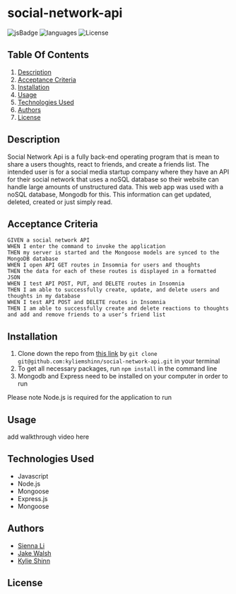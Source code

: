 # social-network-api

![jsBadge](https://img.shields.io/github/languages/top/kyliemshinn/social-network-api?style=plastic)
![languages](https://img.shields.io/github/languages/count/kyliemshinnn/social-network-api)
![License](https://img.shields.io/github/license/kyliemshinn/social-network-api)


## **Table Of Contents**
1. [Description](#description)
2. [Acceptance Criteria](#acceptance-criteria)
3. [Installation](#installation)
4. [Usage](#usage)
5. [Technologies Used](#technologies-used)
6. [Authors](#author)
7. [License](#license)

## **Description**

Social Network Api is a fully back-end operating program that is mean to share a users thoughts, react to friends, and create a friends list. The intended user is for a social media startup company where they have an API for their social network that uses a noSQL database so their website can handle large amounts of unstructured data. This web app was used with a noSQL database, Mongodb for this. This information can get updated, deleted, created or just simply read.

## **Acceptance Criteria** 

```
GIVEN a social network API
WHEN I enter the command to invoke the application
THEN my server is started and the Mongoose models are synced to the MongoDB database
WHEN I open API GET routes in Insomnia for users and thoughts
THEN the data for each of these routes is displayed in a formatted JSON
WHEN I test API POST, PUT, and DELETE routes in Insomnia
THEN I am able to successfully create, update, and delete users and thoughts in my database
WHEN I test API POST and DELETE routes in Insomnia
THEN I am able to successfully create and delete reactions to thoughts and add and remove friends to a user’s friend list
```

## **Installation**

1. Clone down the repo from [this link](https://github.com/kyliemshinn/social-network-api) by `git clone git@github.com:kyliemshinn/social-network-api.git` in your terminal
2. To get all necessary packages, run `npm install` in the command line
3. Mongodb and Express need to be installed on your computer in order to run
 
 Please note Node.js is required for the application to run

## **Usage**

add walkthrough video here



## **Technologies Used**

* Javascript
* Node.js
* Mongoose
* Express.js
* Mongoose


## **Authors**

* [Sienna Li]()
* [Jake Walsh](https://github.com/jkwalsh127)
* [Kylie Shinn](https://github.com/kyliemshinn)

## **License**
